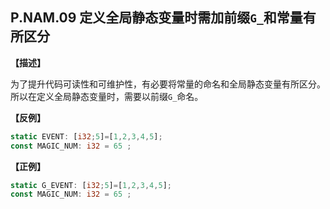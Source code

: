 ## P.NAM.09 定义全局静态变量时需加前缀`G_`和常量有所区分

**【描述】**

为了提升代码可读性和可维护性，有必要将常量的命名和全局静态变量有所区分。所以在定义全局静态变量时，需要以前缀`G_`命名。



**【反例】**

```rust
static EVENT: [i32;5]=[1,2,3,4,5];
const MAGIC_NUM: i32 = 65 ;
```

**【正例】**

```rust
static G_EVENT: [i32;5]=[1,2,3,4,5];
const MAGIC_NUM: i32 = 65 ;
```
